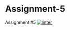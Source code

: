 # Assignment-5
Assignment #5
[![linter](https://github.com/Matthew-Espayos/Assignment-5/workflows/linter/badge.svg)](https://github.com/marketplace/actions/super-linter)
